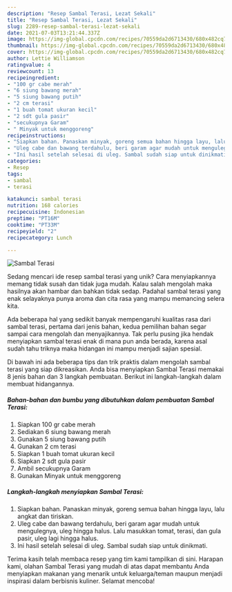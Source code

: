 ```yaml
---
description: "Resep Sambal Terasi, Lezat Sekali"
title: "Resep Sambal Terasi, Lezat Sekali"
slug: 2289-resep-sambal-terasi-lezat-sekali
date: 2021-07-03T13:21:44.337Z
image: https://img-global.cpcdn.com/recipes/70559da2d6713430/680x482cq70/sambal-terasi-foto-resep-utama.jpg
thumbnail: https://img-global.cpcdn.com/recipes/70559da2d6713430/680x482cq70/sambal-terasi-foto-resep-utama.jpg
cover: https://img-global.cpcdn.com/recipes/70559da2d6713430/680x482cq70/sambal-terasi-foto-resep-utama.jpg
author: Lettie Williamson
ratingvalue: 4
reviewcount: 13
recipeingredient:
- "100 gr cabe merah"
- "6 siung bawang merah"
- "5 siung bawang putih"
- "2 cm terasi"
- "1 buah tomat ukuran kecil"
- "2 sdt gula pasir"
- "secukupnya Garam"
- " Minyak untuk menggoreng"
recipeinstructions:
- "Siapkan bahan. Panaskan minyak, goreng semua bahan hingga layu, lalu angkat dan tiriskan."
- "Uleg cabe dan bawang terdahulu, beri garam agar mudah untuk mengulegnya, uleg hingga halus. Lalu masukkan tomat, terasi, dan gula pasir, uleg lagi hingga halus."
- "Ini hasil setelah selesai di uleg. Sambal sudah siap untuk dinikmati."
categories:
- Resep
tags:
- sambal
- terasi

katakunci: sambal terasi 
nutrition: 168 calories
recipecuisine: Indonesian
preptime: "PT16M"
cooktime: "PT33M"
recipeyield: "2"
recipecategory: Lunch

---
```



![Sambal Terasi](https://img-global.cpcdn.com/recipes/70559da2d6713430/680x482cq70/sambal-terasi-foto-resep-utama.jpg)

Sedang mencari ide resep sambal terasi yang unik? Cara menyiapkannya memang tidak susah dan tidak juga mudah. Kalau salah mengolah maka hasilnya akan hambar dan bahkan tidak sedap. Padahal sambal terasi yang enak selayaknya punya aroma dan cita rasa yang mampu memancing selera kita.



Ada beberapa hal yang sedikit banyak mempengaruhi kualitas rasa dari sambal terasi, pertama dari jenis bahan, kedua pemilihan bahan segar sampai cara mengolah dan menyajikannya. Tak perlu pusing jika hendak menyiapkan sambal terasi enak di mana pun anda berada, karena asal sudah tahu triknya maka hidangan ini mampu menjadi sajian spesial.


Di bawah ini ada beberapa tips dan trik praktis dalam mengolah sambal terasi yang siap dikreasikan. Anda bisa menyiapkan Sambal Terasi memakai 8 jenis bahan dan 3 langkah pembuatan. Berikut ini langkah-langkah dalam membuat hidangannya.

<!--inarticleads1-->

##### Bahan-bahan dan bumbu yang dibutuhkan dalam pembuatan Sambal Terasi:

1. Siapkan 100 gr cabe merah
1. Sediakan 6 siung bawang merah
1. Gunakan 5 siung bawang putih
1. Gunakan 2 cm terasi
1. Siapkan 1 buah tomat ukuran kecil
1. Siapkan 2 sdt gula pasir
1. Ambil secukupnya Garam
1. Gunakan  Minyak untuk menggoreng




<!--inarticleads2-->

##### Langkah-langkah menyiapkan Sambal Terasi:

1. Siapkan bahan. Panaskan minyak, goreng semua bahan hingga layu, lalu angkat dan tiriskan.
1. Uleg cabe dan bawang terdahulu, beri garam agar mudah untuk mengulegnya, uleg hingga halus. Lalu masukkan tomat, terasi, dan gula pasir, uleg lagi hingga halus.
1. Ini hasil setelah selesai di uleg. Sambal sudah siap untuk dinikmati.




Terima kasih telah membaca resep yang tim kami tampilkan di sini. Harapan kami, olahan Sambal Terasi yang mudah di atas dapat membantu Anda menyiapkan makanan yang menarik untuk keluarga/teman maupun menjadi inspirasi dalam berbisnis kuliner. Selamat mencoba!
